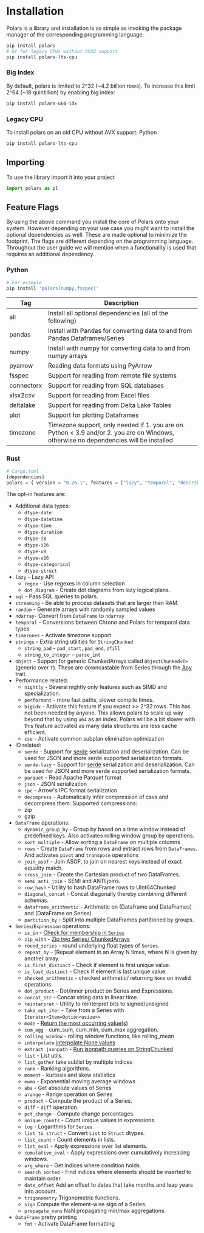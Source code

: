# Installation
Polars is a library and installation is as simple as invoking the package manager of the corresponding programming language.

```python
pip install polars
# Or for legacy CPUs without AVX2 support
pip install polars-lts-cpu
```

### Big Index
By default, polars is limited to 2^32 (~4.2 billion rows). To increase this limit 2^64 (~18 quintillion) by enabling big index:

```python
pip install polars-u64-idx
```

### Legacy CPU
To install polars on an old CPU without AVX support:
 Python
```python
pip install polars-lts-cpu
```

## Importing
To use the library import it into your project

```python
import polars as pl
```

## Feature Flags
By using the above command you install the core of Polars onto your system. However depending on your use case you might want to install the optional dependencies as well. These are made optional to minimize the footprint. The flags are different depending on the programming language. Throughout the user guide we will mention when a functionality is used that requires an additional dependency.
### Python
```python
# For example
pip install 'polars[numpy,fsspec]'
```
| Tag | Description |
| --- | --- |
| all | Install all optional dependencies (all of the following) |
| pandas | Install with Pandas for converting data to and from Pandas Dataframes/Series |
| numpy | Install with numpy for converting data to and from numpy arrays |
| pyarrow | Reading data formats using PyArrow |
| fsspec | Support for reading from remote file systems |
| connectorx | Support for reading from SQL databases |
| xlsx2csv | Support for reading from Excel files |
| deltalake | Support for reading from Delta Lake Tables |
| plot | Support for plotting Dataframes |
| timezone | Timezone support, only needed if 1. you are on Python < 3.9 and/or 2. you are on Windows, otherwise no dependencies will be installed |
### Rust
```python
# Cargo.toml
[dependencies]
polars = { version = "0.26.1", features = ["lazy", "temporal", "describe", "json", "parquet", "dtype-datetime"] }
```
The opt-in features are:
* Additional data types:
	+ `dtype-date`
	+ `dtype-datetime`
	+ `dtype-time`
	+ `dtype-duration`
	+ `dtype-i8`
	+ `dtype-i16`
	+ `dtype-u8`
	+ `dtype-u16`
	+ `dtype-categorical`
	+ `dtype-struct`
* `lazy` - Lazy API
	+ `regex` - Use regexes in column selection
	+ `dot_diagram` - Create dot diagrams from lazy logical plans.
* `sql` - Pass SQL queries to polars.
* `streaming` - Be able to process datasets that are larger than RAM.
* `random` - Generate arrays with randomly sampled values
* `ndarray`- Convert from `DataFrame` to `ndarray`
* `temporal` - Conversions between Chrono and Polars for temporal data types
* `timezones` - Activate timezone support.
* `strings` - Extra string utilities for `StringChunked`
	+ `string_pad` - `pad_start`, `pad_end`, `zfill`
	+ `string_to_integer` - `parse_int`
* `object` - Support for generic ChunkedArrays called `ObjectChunked<T>` (generic over `T`).
 These are downcastable from Series through the [Any](https://doc.rust-lang.org/std/any/index.html) trait.
* Performance related:
	+ `nightly` - Several nightly only features such as SIMD and specialization.
	+ `performant` - more fast paths, slower compile times.
	+ `bigidx` - Activate this feature if you expect >> 2^32 rows. This has not been needed by anyone.
	This allows polars to scale up way beyond that by using `u64` as an index.
	Polars will be a bit slower with this feature activated as many data structures
	are less cache efficient.
	+ `cse` - Activate common subplan elimination optimization
* IO related:
	+ `serde` - Support for [serde](https://crates.io/crates/serde) serialization and deserialization.
	Can be used for JSON and more serde supported serialization formats.
	+ `serde-lazy` - Support for [serde](https://crates.io/crates/serde) serialization and deserialization.
	Can be used for JSON and more serde supported serialization formats.
	+ `parquet` - Read Apache Parquet format
	+ `json` - JSON serialization
	+ `ipc` - Arrow's IPC format serialization
	+ `decompress` - Automatically infer compression of csvs and decompress them.
	Supported compressions:
	+ zip
	+ gzip
* `DataFrame` operations:
	+ `dynamic_group_by` - Group by based on a time window instead of predefined keys.
	Also activates rolling window group by operations.
	+ `sort_multiple` - Allow sorting a `DataFrame` on multiple columns
	+ `rows` - Create `DataFrame` from rows and extract rows from `DataFrames`.
	And activates `pivot` and `transpose` operations
	+ `join_asof` - Join ASOF, to join on nearest keys instead of exact equality match.
	+ `cross_join` - Create the Cartesian product of two DataFrames.
	+ `semi_anti_join` - SEMI and ANTI joins.
	+ `row_hash` - Utility to hash DataFrame rows to UInt64Chunked
	+ `diagonal_concat` - Concat diagonally thereby combining different schemas.
	+ `dataframe_arithmetic` - Arithmetic on (Dataframe and DataFrames) and (DataFrame on Series)
	+ `partition_by` - Split into multiple DataFrames partitioned by groups.
* `Series`/`Expression` operations:
	+ `is_in` - [Check for membership in `Series`](crate::chunked_array::ops::IsIn)
	+ `zip_with` - [Zip two Series/ ChunkedArrays](crate::chunked_array::ops::ChunkZip)
	+ `round_series` - round underlying float types of `Series`.
	+ `repeat_by` - [Repeat element in an Array N times, where N is given by another array.
	+ `is_first_distinct` - Check if element is first unique value.
	+ `is_last_distinct` - Check if element is last unique value.
	+ `checked_arithmetic` - checked arithmetic/ returning `None` on invalid operations.
	+ `dot_product` - Dot/inner product on Series and Expressions.
	+ `concat_str` - Concat string data in linear time.
	+ `reinterpret` - Utility to reinterpret bits to signed/unsigned
	+ `take_opt_iter` - Take from a Series with `Iterator<Item=Option<usize>>`
	+ `mode` - [Return the most occurring value(s)](crate::chunked_array::ops::ChunkUnique::mode)
	+ `cum_agg` - cum\_sum, cum\_min, cum\_max aggregation.
	+ `rolling_window` - rolling window functions, like rolling\_mean
	+ `interpolate` [interpolate None values](crate::chunked_array::ops::Interpolate)
	+ `extract_jsonpath` - [Run jsonpath queries on StringChunked](https://goessner.net/articles/JsonPath/)
	+ `list` - List utils.
	+ `list_gather` take sublist by multiple indices
	+ `rank` - Ranking algorithms.
	+ `moment` - kurtosis and skew statistics
	+ `ewma` - Exponential moving average windows
	+ `abs` - Get absolute values of Series
	+ `arange` - Range operation on Series
	+ `product` - Compute the product of a Series.
	+ `diff` - `diff` operation.
	+ `pct_change` - Compute change percentages.
	+ `unique_counts` - Count unique values in expressions.
	+ `log` - Logarithms for `Series`.
	+ `list_to_struct` - Convert `List` to `Struct` dtypes.
	+ `list_count` - Count elements in lists.
	+ `list_eval` - Apply expressions over list elements.
	+ `cumulative_eval` - Apply expressions over cumulatively increasing windows.
	+ `arg_where` - Get indices where condition holds.
	+ `search_sorted` - Find indices where elements should be inserted to maintain order.
	+ `date_offset` Add an offset to dates that take months and leap years into account.
	+ `trigonometry` Trigonometric functions.
	+ `sign` Compute the element-wise sign of a Series.
	+ `propagate_nans` NaN propagating min/max aggregations.
* `DataFrame` pretty printing
	+ `fmt` - Activate DataFrame formatting
